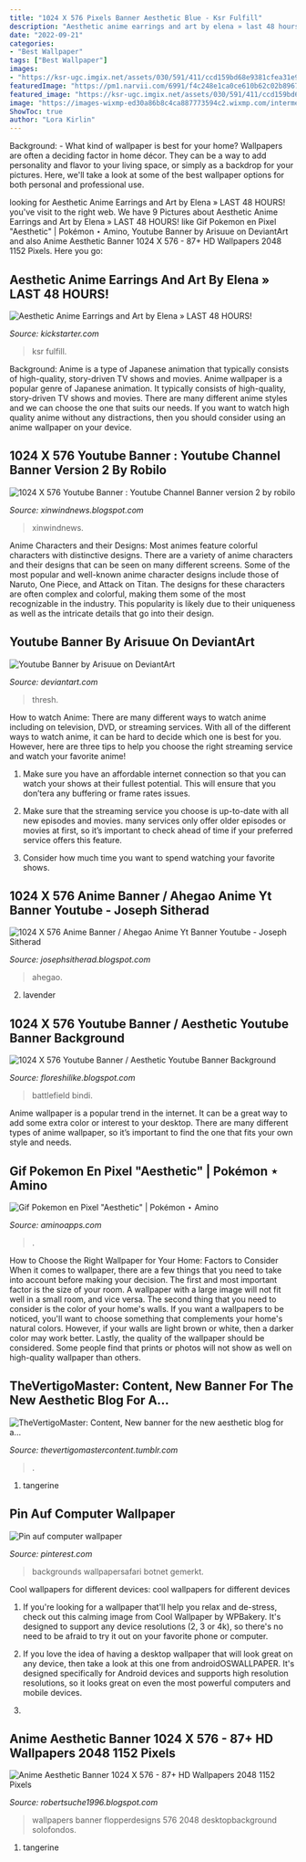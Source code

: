```yaml
---
title: "1024 X 576 Pixels Banner Aesthetic Blue - Ksr Fulfill"
description: "Aesthetic anime earrings and art by elena » last 48 hours!"
date: "2022-09-21"
categories:
- "Best Wallpaper"
tags: ["Best Wallpaper"]
images:
- "https://ksr-ugc.imgix.net/assets/030/591/411/ccd159bd68e9381cfea31e9ad3c206ed_original.png?ixlib=rb-2.1.0&amp;crop=faces&amp;w=1024&amp;h=576&amp;fit=crop&amp;v=1600083019&amp;auto=format&amp;frame=1&amp;q=92&amp;s=59f7ff45fc87bca7bb338aca77fa635e"
featuredImage: "https://pm1.narvii.com/6991/f4c248e1ca0ce610b62c02b8967d977624bc2d94r1-1024-576v2_hq.jpg"
featured_image: "https://ksr-ugc.imgix.net/assets/030/591/411/ccd159bd68e9381cfea31e9ad3c206ed_original.png?ixlib=rb-2.1.0&amp;crop=faces&amp;w=1024&amp;h=576&amp;fit=crop&amp;v=1600083019&amp;auto=format&amp;frame=1&amp;q=92&amp;s=59f7ff45fc87bca7bb338aca77fa635e"
image: "https://images-wixmp-ed30a86b8c4ca887773594c2.wixmp.com/intermediary/f/229be0c3-7472-4779-ae07-97f749849011/dangt6w-960fd551-28e0-44a4-979d-1c322aeaac38.png/v1/fill/w_1024,h_576,q_80,strp/league_of_legends___dark_star_thresh___banner_by_arisuue_dangt6w-fullview.jpg"
ShowToc: true
author: "Lora Kirlin"
---
```



Background: - What kind of wallpaper is best for your home?
Wallpapers are often a deciding factor in home décor. They can be a way to add personality and flavor to your living space, or simply as a backdrop for your pictures. Here, we'll take a look at some of the best wallpaper options for both personal and professional use.

	

		
looking for Aesthetic Anime Earrings and Art by Elena » LAST 48 HOURS! you've visit to the right web. We have 9 Pictures about Aesthetic Anime Earrings and Art by Elena » LAST 48 HOURS! like Gif Pokemon en Pixel &quot;Aesthetic&quot; | Pokémon ⋆ Amino, Youtube Banner by Arisuue on DeviantArt and also Anime Aesthetic Banner 1024 X 576 - 87+ HD Wallpapers 2048 1152 Pixels. Here you go:
		
    
## Aesthetic Anime Earrings And Art By Elena » LAST 48 HOURS!

<img loading=lazy src="https://ksr-ugc.imgix.net/assets/030/591/411/ccd159bd68e9381cfea31e9ad3c206ed_original.png?ixlib=rb-2.1.0&amp;crop=faces&amp;w=1024&amp;h=576&amp;fit=crop&amp;v=1600083019&amp;auto=format&amp;frame=1&amp;q=92&amp;s=59f7ff45fc87bca7bb338aca77fa635e" onerror="this.onerror=null;this.src='https://tse2.mm.bing.net/th?id=OIP.fqiNlgofgkFhQvKP5HXKGQHaEK&amp;pid=15.1';" alt="Aesthetic Anime Earrings and Art by Elena » LAST 48 HOURS!">

_Source: kickstarter.com_

>ksr fulfill. 

	

Background: Anime is a type of Japanese animation that typically consists of high-quality, story-driven TV shows and movies.
Anime wallpaper is a popular genre of Japanese animation. It typically consists of high-quality, story-driven TV shows and movies. There are many different anime styles and we can choose the one that suits our needs. If you want to watch high quality anime without any distractions, then you should consider using an anime wallpaper on your device.

    
## 1024 X 576 Youtube Banner : Youtube Channel Banner Version 2 By Robilo

<img loading=lazy src="https://live.staticflickr.com/65535/48725648752_70504a41ea_b.jpg" onerror="this.onerror=null;this.src='https://tse3.mm.bing.net/th?id=OIP.3c1bdxVNtMFnJpyWqo2W2gHaEK&amp;pid=15.1';" alt="1024 X 576 Youtube Banner : Youtube Channel Banner version 2 by robilo">

_Source: xinwindnews.blogspot.com_

>xinwindnews. 

	

Anime Characters and their Designs: Most animes feature colorful characters with distinctive designs.
There are a variety of anime characters and their designs that can be seen on many different screens. Some of the most popular and well-known anime character designs include those of Naruto, One Piece, and Attack on Titan. The designs for these characters are often complex and colorful, making them some of the most recognizable in the industry. This popularity is likely due to their uniqueness as well as the intricate details that go into their design.

    
## Youtube Banner By Arisuue On DeviantArt

<img loading=lazy src="https://images-wixmp-ed30a86b8c4ca887773594c2.wixmp.com/intermediary/f/229be0c3-7472-4779-ae07-97f749849011/dangt6w-960fd551-28e0-44a4-979d-1c322aeaac38.png/v1/fill/w_1024,h_576,q_80,strp/league_of_legends___dark_star_thresh___banner_by_arisuue_dangt6w-fullview.jpg" onerror="this.onerror=null;this.src='https://tse4.mm.bing.net/th?id=OIP.xgAGET6PgBnTu7-dYjjWGgHaEK&amp;pid=15.1';" alt="Youtube Banner by Arisuue on DeviantArt">

_Source: deviantart.com_

>thresh. 

	

How to watch Anime: There are many different ways to watch anime including on television, DVD, or streaming services.
With all of the different ways to watch anime, it can be hard to decide which one is best for you. However, here are three tips to help you choose the right streaming service and watch your favorite anime!
1. Make sure you have an affordable internet connection so that you can watch your shows at their fullest potential. This will ensure that you don’tera any buffering or frame rates issues.

2. Make sure that the streaming service you choose is up-to-date with all new episodes and movies. many services only offer older episodes or movies at first, so it’s important to check ahead of time if your preferred service offers this feature.

3. Consider how much time you want to spend watching your favorite shows.

    
## 1024 X 576 Anime Banner / Ahegao Anime Yt Banner Youtube - Joseph Sitherad

<img loading=lazy src="https://lh5.googleusercontent.com/proxy/ylyX4wQst96uCeLWLkGqSrytemXXWpE_pnCV6gYZ77QX4rzDEJIYBSD5tkdhciciO_MtaBTrgzOATS5BfUTKQu0OkagTm3RgcU1io7Q3LVJK_evkJvns-91TarkDsNM-7x_vd6IiMp6FExr4uUZO=w1200-h630-p-k-no-nu" onerror="this.onerror=null;this.src='https://tse1.mm.bing.net/th?id=OIP.zwmlC-osLi2qAeVqzt1JfgHaEK&amp;pid=15.1';" alt="1024 X 576 Anime Banner / Ahegao Anime Yt Banner Youtube - Joseph Sitherad">

_Source: josephsitherad.blogspot.com_

>ahegao. 

	

2. lavender 

    
## 1024 X 576 Youtube Banner / Aesthetic Youtube Banner Background

<img loading=lazy src="https://lh6.googleusercontent.com/proxy/iT12CZM17eAt-SDECHU6sEJul8rxiWZnFtbNJGHDiZoJtWjTwcxRJLY57sLtnOodOV289iYLceHjhbxni_hkPXIGpPKIBoGR8V2dWs-cwegknfo4bPpepAtDq5I0m7LqH1CvHFk=w1200-h630-p-k-no-nu" onerror="this.onerror=null;this.src='https://tse2.mm.bing.net/th?id=OIP.ble9J6di23mVhVQhoznmewHaEK&amp;pid=15.1';" alt="1024 X 576 Youtube Banner / Aesthetic Youtube Banner Background">

_Source: floreshilike.blogspot.com_

>battlefield bindi. 

	

Anime wallpaper is a popular trend in the internet. It can be a great way to add some extra color or interest to your desktop. There are many different types of anime wallpaper, so it’s important to find the one that fits your own style and needs.

    
## Gif Pokemon En Pixel &quot;Aesthetic&quot; | Pokémon ⋆ Amino

<img loading=lazy src="https://pm1.narvii.com/6991/f4c248e1ca0ce610b62c02b8967d977624bc2d94r1-1024-576v2_hq.jpg" onerror="this.onerror=null;this.src='https://tse4.mm.bing.net/th?id=OIP.VFelu6Xr5zczwJxaoedaXQHaEK&amp;pid=15.1';" alt="Gif Pokemon en Pixel &quot;Aesthetic&quot; | Pokémon ⋆ Amino">

_Source: aminoapps.com_

>. 

	

How to Choose the Right Wallpaper for Your Home: Factors to Consider
When it comes to wallpaper, there are a few things that you need to take into account before making your decision. The first and most important factor is the size of your room. A wallpaper with a large image will not fit well in a small room, and vice versa. 
The second thing that you need to consider is the color of your home's walls. If you want a wallpapers to be noticed, you'll want to choose something that complements your home's natural colors. However, if your walls are light brown or white, then a darker color may work better. 
Lastly, the quality of the wallpaper should be considered. Some people find that prints or photos will not show as well on high-quality wallpaper than others.

    
## TheVertigoMaster: Content, New Banner For The New Aesthetic Blog For A...

<img loading=lazy src="https://66.media.tumblr.com/04d3209f439a9469fb5ca5f890e01b9b/tumblr_pfzndeNA4E1st0xh8o1_640.jpg" onerror="this.onerror=null;this.src='https://tse1.mm.bing.net/th?id=OIP.BYsG3q0-_0F58g-00UFMMQHaDb&amp;pid=15.1';" alt="TheVertigoMaster: Content, New banner for the new aesthetic blog for a...">

_Source: thevertigomastercontent.tumblr.com_

>. 

	

1. tangerine 

    
## Pin Auf Computer Wallpaper

<img loading=lazy src="https://i.pinimg.com/474x/fd/33/bb/fd33bb4c6f6939f79f9039bb0f388d39.jpg" onerror="this.onerror=null;this.src='https://tse1.mm.bing.net/th?id=OIP.9-xC10TcMzMhDK5bCXmZzAAAAA&amp;pid=15.1';" alt="Pin auf computer wallpaper">

_Source: pinterest.com_

>backgrounds wallpapersafari botnet gemerkt. 

	

Cool wallpapers for different devices:
cool wallpapers for different devices 

1. If you're looking for a wallpaper that'll help you relax and de-stress, check out this calming image from Cool Wallpaper by WPBakery. It's designed to support any device resolutions (2, 3 or 4k), so there's no need to be afraid to try it out on your favorite phone or computer.

2. If you love the idea of having a desktop wallpaper that will look great on any device, then take a look at this one from androidOSWALLPAPER. It's designed specifically for Android devices and supports high resolution resolutions, so it looks great on even the most powerful computers and mobile devices.

3.

    
## Anime Aesthetic Banner 1024 X 576 - 87+ HD Wallpapers 2048 1152 Pixels

<img loading=lazy src="https://www.desktopbackground.org/download/960x544/2014/08/10/807114_kawaii-anime-girl-wallpaper-by-flopperdesigns-on-deviantart_1024x576_h.png" onerror="this.onerror=null;this.src='https://tse2.mm.bing.net/th?id=OIP.JoYeH9HbrOpdDyE7_Wd-jAHaEM&amp;pid=15.1';" alt="Anime Aesthetic Banner 1024 X 576 - 87+ HD Wallpapers 2048 1152 Pixels">

_Source: robertsuche1996.blogspot.com_

>wallpapers banner flopperdesigns 576 2048 desktopbackground solofondos. 

	

1. tangerine 

